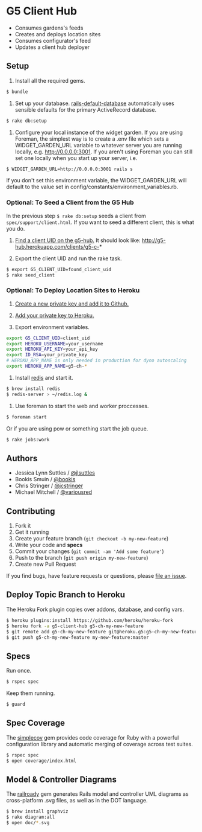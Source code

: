 # G5 Client Hub

* Consumes gardens's feeds
* Creates and deploys location sites
* Consumes configurator's feed
* Updates a client hub deployer


## Setup

1. Install all the required gems.
```bash
$ bundle
```

1. Set up your database.
[rails-default-database](https://github.com/tpope/rails-default-database)
automatically uses sensible defaults for the primary ActiveRecord database.
```bash
$ rake db:setup
```

1. Configure your local instance of the widget garden. If you are using Foreman, the simplest way is to create a .env file which sets a WIDGET_GARDEN_URL variable to whatever server you are running locally, e.g. http://0.0.0.0:3001. If you aren't using Foreman you can still set one locally when you start up your server, i.e.
```bash
$ WIDGET_GARDEN_URL=http://0.0.0.0:3001 rails s
```
If you don't set this environment variable, the WIDGET_GARDEN_URL will default to the value set in config/constants/environment_variables.rb.

### Optional: To Seed a Client from the G5 Hub

In the previous step `$ rake db:setup` seeds a client from `spec/support/client.html`. If you want to seed a different client, this is what you do.

1. [Find a client UID on the g5-hub.](http://g5-hub.herokuapp.com)
It should look like: http://g5-hub.herokuapp.com/clients/g5-c-*

1. Export the client UID and run the rake task.
```bash
$ export G5_CLIENT_UID=found_client_uid
$ rake seed_client
```


### Optional: To Deploy Location Sites to Heroku

1. [Create a new private key and add it to Github.](https://help.github.com/articles/generating-ssh-keys)

1. [Add your private key to Heroku.](https://devcenter.heroku.com/articles/keys)

1. Export environment variables.
```bash
export G5_CLIENT_UID=client_uid
export HEROKU_USERNAME=your_username
export HEROKU_API_KEY=your_api_key
export ID_RSA=your_private_key
# HEROKU_APP_NAME is only needed in production for dyno autoscaling
export HEROKU_APP_NAME=g5-ch-*
```

1. Install [redis](http://redis.io/) and start it.
```bash
$ brew install redis
$ redis-server > ~/redis.log &
```

1. Use foreman to start the web and worker proccesses.
```bash
$ foreman start
```
Or if you are using pow or something start the job queue.
```bash
$ rake jobs:work
```


## Authors

  * Jessica Lynn Suttles / [@jlsuttles](https://github.com/jlsuttles)
  * Bookis Smuin / [@bookis](https://github.com/bookis)
  * Chris Stringer / [@jcstringer](https://github.com/jcstringer)
  * Michael Mitchell / [@variousred](https://github.com/variousred)


## Contributing

1. Fork it
1. Get it running
1. Create your feature branch (`git checkout -b my-new-feature`)
1. Write your code and **specs**
1. Commit your changes (`git commit -am 'Add some feature'`)
1. Push to the branch (`git push origin my-new-feature`)
1. Create new Pull Request

If you find bugs, have feature requests or questions, please
[file an issue](https://github.com/g5search/g5-client-hub/issues).


## Deploy Topic Branch to Heroku

The Heroku Fork plugin copies over addons, database, and config vars.

```bash
$ heroku plugins:install https://github.com/heroku/heroku-fork
$ heroku fork -a g5-client-hub g5-ch-my-new-feature
$ git remote add g5-ch-my-new-feature git@heroku.g5:g5-ch-my-new-feature.git
$ git push g5-ch-my-new-feature my-new-feature:master
```


## Specs

Run once.

```bash
$ rspec spec
```

Keep them running.

```bash
$ guard
```


## Spec Coverage

The [simplecov](https://github.com/colszowka/simplecov) gem provides code
coverage for Ruby with a powerful configuration library and automatic merging
of coverage across test suites.

```bash
$ rspec spec
$ open coverage/index.html
```


## Model & Controller Diagrams

The [railroady](https://github.com/preston/railroady) gem generates Rails model
and controller UML diagrams as cross-platform .svg files, as well as in the DOT
language.

```bash
$ brew install graphviz
$ rake diagram:all
$ open doc/*.svg
```
